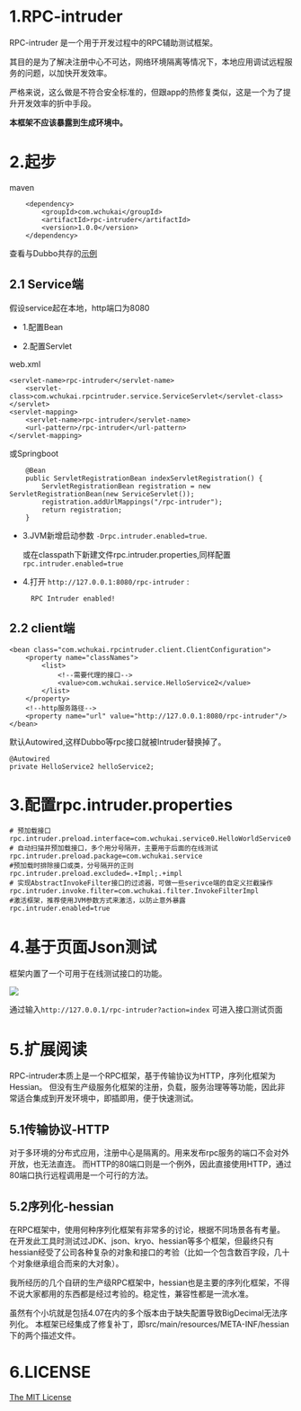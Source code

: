 # 1.RPC-intruder
RPC-intruder 是一个用于开发过程中的RPC辅助测试框架。

其目的是为了解决注册中心不可达，网络环境隔离等情况下，本地应用调试远程服务的问题，以加快开发效率。

严格来说，这么做是不符合安全标准的，但跟app的热修复类似，这是一个为了提升开发效率的折中手段。

**本框架不应该暴露到生成环境中。**

# 2.起步

maven

        <dependency>
            <groupId>com.wchukai</groupId>
            <artifactId>rpc-intruder</artifactId>
            <version>1.0.0</version>
        </dependency>

查看与Dubbo共存的[示例](/examples)

## 2.1 Service端

假设service起在本地，http端口为8080

- 1.配置Bean

    <bean class="com.wchukai.rpcintruder.service.context.InvocationContext"></bean>

- 2.配置Servlet

web.xml
  
    <servlet-name>rpc-intruder</servlet-name>
        <servlet-class>com.wchukai.rpcintruder.service.ServiceServlet</servlet-class>
    </servlet>
    <servlet-mapping>
        <servlet-name>rpc-intruder</servlet-name>
        <url-pattern>/rpc-intruder</url-pattern>
    </servlet-mapping>
      
或Springboot
        
        @Bean
        public ServletRegistrationBean indexServletRegistration() {
            ServletRegistrationBean registration = new ServletRegistrationBean(new ServiceServlet());
            registration.addUrlMappings("/rpc-intruder");
            return registration;
        }
- 3.JVM新增启动参数 `-Drpc.intruder.enabled=true`.
  
  或在classpath下新建文件rpc.intruder.properties,同样配置`rpc.intruder.enabled=true`
    
- 4.打开 `http://127.0.0.1:8080/rpc-intruder` :        

        RPC Intruder enabled!

## 2.2 client端

    <bean class="com.wchukai.rpcintruder.client.ClientConfiguration">
        <property name="classNames">
            <list>
                <!--需要代理的接口-->
                <value>com.wchukai.service.HelloService2</value>
            </list>
        </property>
        <!--http服务路径-->
        <property name="url" value="http://127.0.0.1:8080/rpc-intruder"/>
    </bean>
默认Autowired,这样Dubbo等rpc接口就被Intruder替换掉了。
    
    @Autowired
    private HelloService2 helloService2;

# 3.配置rpc.intruder.properties
    
    # 预加载接口
    rpc.intruder.preload.interface=com.wchukai.service0.HelloWorldService0
    # 自动扫描并预加载接口，多个用分号隔开，主要用于后面的在线测试
    rpc.intruder.preload.package=com.wchukai.service
    #预加载时排除接口或类，分号隔开的正则
    rpc.intruder.preload.excluded=.+Impl;.+impl
    # 实现AbstractInvokeFilter接口的过滤器，可做一些serivce端的自定义拦截操作
    rpc.intruder.invoke.filter=com.wchukai.filter.InvokeFilterImpl
    #激活框架，推荐使用JVM参数方式来激活，以防止意外暴露
    rpc.intruder.enabled=true

# 4.基于页面Json测试

框架内置了一个可用于在线测试接口的功能。

![](https://static.wchukai.com/group1/M00/00/01/cHx_F1oCw3aAc6XeAABoQandamk553.png)

通过输入`http://127.0.0.1/rpc-intruder?action=index` 可进入接口测试页面

# 5.扩展阅读

RPC-intruder本质上是一个RPC框架，基于传输协议为HTTP，序列化框架为Hessian。
但没有生产级服务化框架的注册，负载，服务治理等等功能，因此非常适合集成到开发环境中，即插即用，便于快速测试。

## 5.1传输协议-HTTP

对于多环境的分布式应用，注册中心是隔离的。用来发布rpc服务的端口不会对外开放，也无法直连。
而HTTP的80端口则是一个例外，因此直接使用HTTP，通过80端口执行远程调用是一个可行的方法。

## 5.2序列化-hessian

在RPC框架中，使用何种序列化框架有非常多的讨论，根据不同场景各有考量。
在开发此工具时测试过JDK、json、kryo、hessian等多个框架，但最终只有hessian经受了公司各种复杂的对象和接口的考验（比如一个包含数百字段，几十个对象继承组合而来的大对象）。

我所经历的几个自研的生产级RPC框架中，hessian也是主要的序列化框架，不得不说大家都用的东西都是经过考验的。稳定性，兼容性都是一流水准。

虽然有个小坑就是包括4.07在内的多个版本由于缺失配置导致BigDecimal无法序列化。
本框架已经集成了修复补丁，即src/main/resources/META-INF/hessian下的两个描述文件。

# 6.LICENSE
[The MIT License](LICENSE)